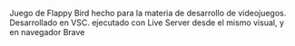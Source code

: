 Juego de Flappy Bird hecho para la materia de desarrollo de videojuegos.
Desarrollado en VSC.
ejecutado con Live Server desde el mismo visual, y en navegador Brave